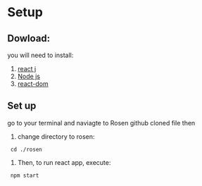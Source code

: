 # Setup
## Dowload: 
you will need to install: 
1. [react j](https://www.geeksforgeeks.org/how-to-install-reactjs-on-windows/)
1. [Node js](https://jlhernando.com/blog/how-to-install-node-for-seo/)
1. [react-dom](https://www.npmjs.com/package/react-dom)

## Set up 
 go to your terminal and naviagte to Rosen github cloned file then
1. change directory to rosen:
```console
 cd ./rosen
 ```
1. Then, to run react app, execute:
```console
 npm start
```
